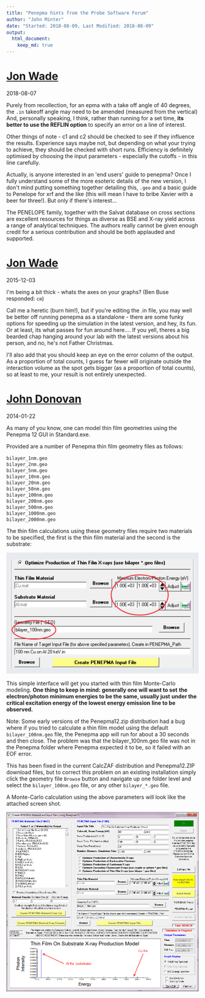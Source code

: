 ```yaml
---
title: "Penepma hints from the Probe Software Forum"
author: "John Minter"
date: "Started: 2018-08-09, Last Modified: 2018-08-09"
output:
  html_document:
    keep_md: true
---
```





# [Jon Wade](https://probesoftware.com/smf/index.php?topic=202.msg7487#msg7487)

2018-08-07

Purely from recollection, for an epma with a take off angle of 40
degrees, the `.in` takeoff angle may need to be amended (measured
from the vertical) And, personally speaking, I think, rather than
running for a set time, **its better to use the REFLIN option** to
specify an error on a line of interest.

Other things of note  - c1 and c2 should be checked to see if they
influence the results.  Experience says maybe not, but depending
on what your trying to achieve, they should be checked with short
runs.  Efficiency is definitely optimised by choosing the input
parameters - especially the cutoffs -  in this line carefully.

Actually, is anyone interested in an 'end users' guide to penepma?
Once I fully understand some of the more esoteric details of the
new version, I don't mind putting something together detailing this,
`.geo` and a basic guide to Penelope for xrf and the like (this will
mean I have to bribe Xavier with a beer for three!).  But only if
there's interest...

The PENELOPE family, together with the Salvat database on cross sections
are excellent resources for  things as diverse as BSE and X-ray yield
across a range of analytical techniques.  The authors really cannot be
given enough credit for a serious contribution and  should be both
applauded and supported.



# [Jon Wade](https://probesoftware.com/smf/index.php?topic=637.msg3764#msg3764)

2015-12-03

I'm being a bit thick - whats the axes on your graphs? (Ben Buse
responded: `cm`)

Call me a heretic (burn him!), but if you're editing the .in file, you
may well be better off running penepma as a standalone - there are some
funky options for speeding up the simulation in the latest version, and
hey, its fun.  Or at least, its what passes for fun around here....
If you yell, theres a big bearded chap hanging around your lab with the
latest versions about his person, and no, he's not Father Christmas.

I'll also add that you should keep an eye on the error column of the
output.  As a proportion of total counts, I guess far fewer will
originate outside the interaction volume as the spot gets bigger
(as a proportion of total counts),  so at least to me, your
result is not entirely unexpected.


 
# [John Donovan](https://probesoftware.com/smf/index.php?topic=57.msg208#msg208)

2014-01-22

As many of you know, one can model thin film geometries using the
Penepma 12 GUI in Standard.exe.

Provided are a number of Penepma thin film geometry files as follows:

```
bilayer_1nm.geo
bilayer_2nm.geo
bilayer_5nm.geo
bilayer_10nm.geo
bilayer_20nm.geo
bilayer_50nm.geo
bilayer_100nm.geo
bilayer_200nm.geo
bilayer_500nm.geo
bilayer_1000nm.geo
bilayer_2000nm.geo
```

The thin film calculations using these geometry files require two
materials to be specified, the first is the thin film material and
the second is the substrate:

![](./img/thin-film.png)

This simple interface will get you started with thin film Monte-Carlo
modeling. **One thing to keep in mind: generally one will want to set**
**the electron/photon minimum energies to be the same, usually just**
**under the critical excitation energy of the lowest energy emission**
**line to be observed.**

Note: Some early versions of the Penepma12.zip distribution had a bug
where if you tried to calculate a thin film model using the default
`bilayer_100nm.geo` file, the Penepma app will run for about a 30 seconds
and then close. The problem was that the bilayer_100nm.geo file was not
in the Penepma folder where Penepma expected it to be, so it failed with
an EOF error.

This has been fixed in the current CalcZAF distribution and
Penepma12.ZIP download files, but to correct this problem on
an existing installation simply click the geometry file `Browse`
button and navigate up one folder level and select the
`bilayer_100nm.geo` file, or any other `bilayer_*.geo` file.

A Monte-Carlo calculation using the above parameters will look like
the attached screen shot.

![](./img/penepma12-thin-film-MC.png)

